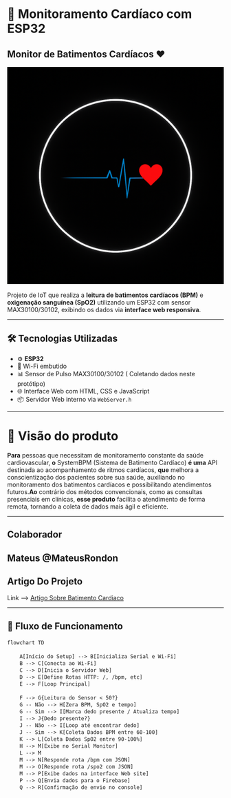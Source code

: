 # 💓 Monitoramento Cardíaco com ESP32
## Monitor de Batimentos Cardíacos ❤️

![Batimentos](Batimento-Cardiaco.png)

Projeto de IoT que realiza a **leitura de batimentos cardíacos (BPM)** e **oxigenação sanguínea (SpO2)** utilizando um ESP32 com sensor MAX30100/30102, exibindo os dados via **interface web responsiva**.

---

## 🛠 Tecnologias Utilizadas

- ⚙️ **ESP32**
- 📡 Wi-Fi embutido
- 📊 Sensor de Pulso MAX30100/30102 ( Coletando dados neste protótipo)
- 🌐 Interface Web com HTML, CSS e JavaScript
- 📦 Servidor Web interno via `WebServer.h`

---
# 👀 Visão do produto
**Para** pessoas que necessitam de monitoramento constante da saúde cardiovascular, **o** SystemBPM (Sistema de Batimento Cardíaco) **é uma** API destinada ao acompanhamento de ritmos cardíacos, **que** melhora a conscientização dos pacientes sobre sua saúde, auxiliando no monitoramento dos batimentos cardíacos e possibilitando atendimentos futuros.**Ao** contrário dos métodos convencionais, como as consultas presenciais em clínicas, **esse produto** facilita o atendimento de forma remota, tornando a coleta de dados mais ágil e eficiente.

---
## Colaborador
Mateus @MateusRondon
---
## Artigo Do Projeto
Link --> [Artigo Sobre Batimento Cardiaco](Artigo_Projeto/Mateus.pdf)


---
## 🔁 Fluxo de Funcionamento

```mermaid
flowchart TD
  
    A[Início do Setup] --> B[Inicializa Serial e Wi-Fi]
    B --> C[Conecta ao Wi-Fi]
    C --> D[Inicia o Servidor Web]
    D --> E[Define Rotas HTTP: /, /bpm, etc]
    E --> F[Loop Principal]

    F --> G{Leitura do Sensor < 50?}
    G -- Não --> H[Zera BPM, SpO2 e tempo]
    G -- Sim --> I[Marca dedo presente / Atualiza tempo]
    I --> J{Dedo presente?}
    J -- Não --> I[Loop até encontrar dedo]
    J -- Sim --> K[Coleta Dados BPM entre 60-100]
    K --> L[Coleta Dados SpO2 entre 90-100%]
    H --> M[Exibe no Serial Monitor]
    L --> M
    M --> N[Responde rota /bpm com JSON]
    M --> O[Responde rota /spo2 com JSON]
    M --> P[Exibe dados na interface Web site]
    P --> Q[Envia dados para o Firebase]
    Q --> R[Confirmação de envio no console]


